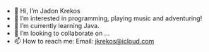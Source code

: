 - 👋 Hi, I’m Jadon Krekos
- 👀 I’m interested in programming, playing music and adventuring!
- 🌱 I’m currently learning Java.
- 💞️ I’m looking to collaborate on ...
- 📫 How to reach me:
        Email: jkrekos@icloud.com
